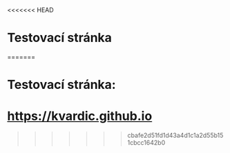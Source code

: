 <<<<<<< HEAD
# Testovací stránka
=======
# Testovací stránka:

# https://kvardic.github.io

>>>>>>> cbafe2d51fd1d43a4d1c1a2d55b151cbcc1642b0
